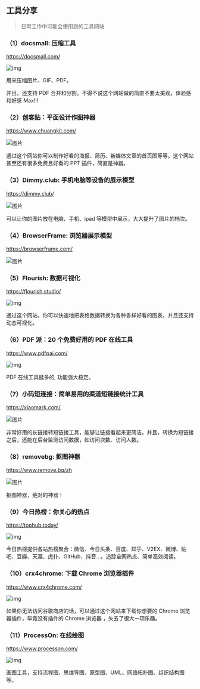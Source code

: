 ## 工具分享

> 日常工作中可能会使用到的工具网站

### （1）docsmall: 压缩工具

https://docsmall.com/

![img](./images/tool1.PNG)

用来压缩图片、GIF、PDF。

并且，还支持 PDF 合并和分割。不得不说这个网站做的简直不要太美观，体验感和好感 Max!!!

### （2）创客贴：平面设计作图神器

https://www.chuangkit.com/

![图片](./images/tool2.PNG)

通过这个网站你可以制作好看的海报、简历、新媒体文章的首页图等等，这个网站甚至还有很多免费且好看的 PPT 插件，简直是神器。

### （3）Dimmy.club: 手机电脑等设备的展示模型

https://dimmy.club/

![图片](./images/tool3.PNG)

可以让你的图片放在电脑、手机、ipad 等模型中展示，大大提升了图片的档次。

### （4）BrowserFrame: 浏览器展示模型

https://browserframe.com/

![图片](./images/tool4.PNG)



### （5）Flourish: 数据可视化

https://flourish.studio/

![img](./images/tool11.PNG)

通过这个网站，你可以快速地把表格数据转换为各种各样好看的图表，并且还支持动态可视化。

### （6）PDF 派：20 个免费好用的 PDF 在线工具

https://www.pdfpai.com/

![img](./images/tool5.PNG)

PDF 在线工具挺多的, 功能强大稳定。

### （7）小码短连接：简单易用的渠道短链接统计工具

https://xiaomark.com/

![图片](./images/tool6.PNG)

非常好用的长链接转短链接工具，能够让链接看起来更简洁。并且，转换为短链接之后，还能在后台监测访问数据，如访问次数、访问人数。

### （8）removebg: 抠图神器

https://www.remove.bg/zh

![图片](./images/tool7.PNG)

抠图神器，绝对的神器！

###  （9）今日热榜：你关心的热点

https://tophub.today/

![img](./images/tool10.PNG)

今日热榜提供各站热榜聚合：微信、今日头条、百度、知乎、V2EX、微博、贴吧、豆瓣、天涯、虎扑、GitHub、抖音...。追踪全网热点、简单高效阅读。

### （10）crx4chrome: 下载 Chrome 浏览器插件

https://www.crx4chrome.com/

![img](./images/tool9.PNG)

如果你无法访问谷歌商店的话，可以通过这个网站来下载你想要的 Chrome 浏览器插件，毕竟没有插件的 Chrome 浏览器 ，失去了很大一项乐趣。

### （11）ProcessOn: 在线绘图

https://www.processon.com/

![img](./images/tool8.PNg)

画图工具，支持流程图、思维导图、原型图、UML、网络拓扑图、组织结构图等。
